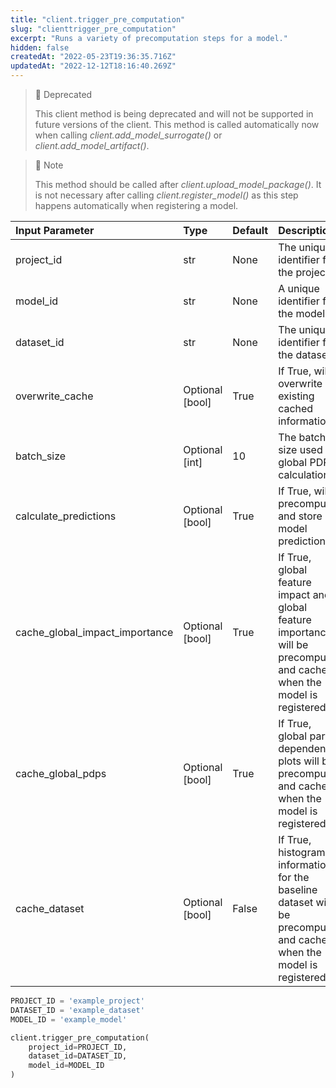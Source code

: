 ```yaml
---
title: "client.trigger_pre_computation"
slug: "clienttrigger_pre_computation"
excerpt: "Runs a variety of precomputation steps for a model."
hidden: false
createdAt: "2022-05-23T19:36:35.716Z"
updatedAt: "2022-12-12T18:16:40.269Z"
---
```

> 🚧 Deprecated
> 
> This client method is being deprecated and will not be supported in future versions of the client.  This method is called automatically now when calling _client.add_model_surrogate()_ or _client.add_model_artifact()_.

> 📘 Note
> 
> This method should be called after _client.upload_model_package()_.  It is not necessary after calling _client.register_model()_ as this step happens automatically when registering a model.

| Input Parameter                | Type            | Default | Description                                                                                                               |
| :----------------------------- | :-------------- | :------ | :------------------------------------------------------------------------------------------------------------------------ |
| project_id                     | str             | None    | The unique identifier for the project.                                                                                    |
| model_id                       | str             | None    | A unique identifier for the model.                                                                                        |
| dataset_id                     | str             | None    | The unique identifier for the dataset.                                                                                    |
| overwrite_cache                | Optional [bool] | True    | If True, will overwrite existing cached information.                                                                      |
| batch_size                     | Optional [int]  | 10      | The batch size used for global PDP calculations.                                                                          |
| calculate_predictions          | Optional [bool] | True    | If True, will precompute and store model predictions.                                                                     |
| cache_global_impact_importance | Optional [bool] | True    | If True, global feature impact and global feature importance will be precomputed and cached when the model is registered. |
| cache_global_pdps              | Optional [bool] | True    | If True, global partial dependence plots will be precomputed and cached when the model is registered.                     |
| cache_dataset                  | Optional [bool] | False   | If True, histogram information for the baseline dataset will be precomputed and cached when the model is registered.      |

```python Usage
PROJECT_ID = 'example_project'
DATASET_ID = 'example_dataset'
MODEL_ID = 'example_model'

client.trigger_pre_computation(
    project_id=PROJECT_ID,
    dataset_id=DATASET_ID,
    model_id=MODEL_ID
)
```